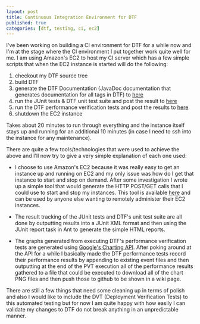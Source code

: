 ```yaml
---
layout: post
title: Continuous Integration Environment for DTF
published: true
categories: [dtf, testing, ci, ec2]
---
```


I've been working on building a CI environment for DTF for a while now and I'm 
at the stage where the CI environment I put together work quite well for me. I 
am using Amazon's EC2 to host my CI server which has a few simple scripts that
when the EC2 instance is started will do the following:

1. checkout my DTF source tree
2. build DTF
3. generate the DTF Documentation (JavaDoc documentation that generates documentation for all tags in DTF) to [here](http://rlgomes.github.com/dtf/)
4. run the JUnit tests & DTF unit test suite and post the result to [here](http://rlgomes.github.com/dtf/results/html/)
5. run the DTF performance verification tests and post the results to [here](https://github.com/rlgomes/dtf/wiki/Performance-test-results) 
6. shutdown the EC2 instance
   
Takes about 20 minutes to run through everything and the instance itself stays 
up and running for an additional 10 minutes (in case I need to ssh into the 
instance for any maintenance). 

There are quite a few tools/technologies that were used to achieve the above and 
I'll now try to give a very simple explanation of each one used:

* I choose to use Amazon's EC2 because it was really easy to get an instance up 
and running on EC2 and my only issue was how do I get that instance to start 
and stop on demand. After some investigation I wrote up a simple tool that would
generate the HTTP POST/GET calls that I could use to start and stop my instances.
This tool is available [here](https://github.com/rlgomes/ec2-tools) and can be 
used by anyone else wanting to remotely administer their EC2 instances.

* The result tracking of the JUnit tests and DTF's unit test suite are all done 
by outputting results into a JUnit XML format and then using the JUnit report 
task in Ant to generate the simple HTML reports.

* The graphs generated from executing DTF's performance verification tests are 
generated using [Google's Charting API](http://code.google.com/apis/chart/). 
After poking around at the API for a while I basically made the DTF performance 
tests record their performance results by appending to existing event files and 
then outputting at the end of the PVT execution all of the performance results 
gathered to a file that could be executed to download all of the chart PNG files 
and then push those to github to be shown in a wiki page.

There are still a few things that need some cleaning up in terms of polish and
also I would like to include the DVT (Deployment Verification Tests) to this 
automated testing but for now I am quite happy with how easily I can validate
my changes to DTF do not break anything in an unpredictable manner.

